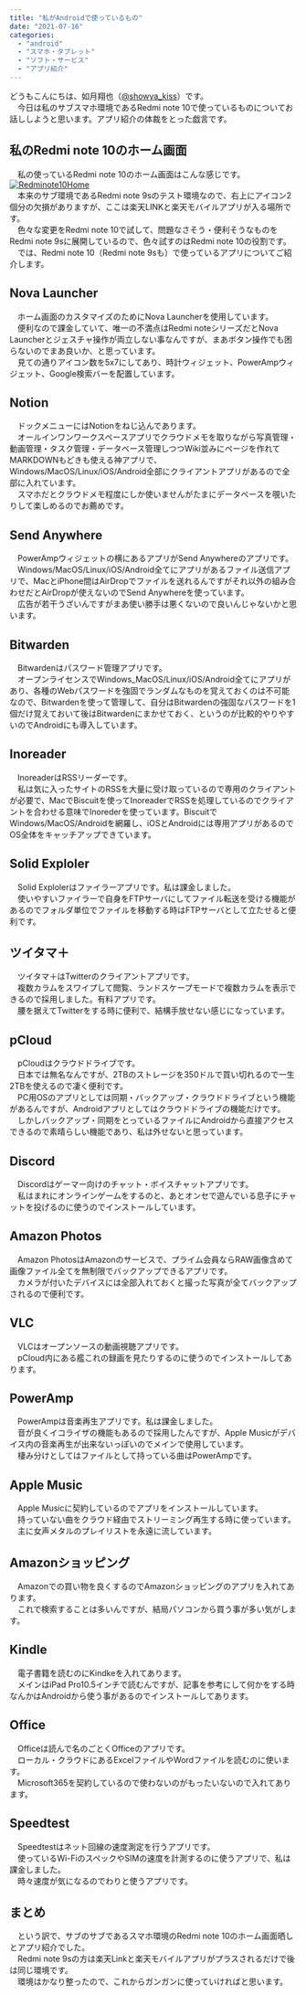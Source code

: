 ```yaml
---
title: "私がAndroidで使っているもの"
date: "2021-07-16"
categories: 
  - "android"
  - "スマホ・タブレット"
  - "ソフト・サービス"
  - "アプリ紹介"
---
```


どうもこんにちは、如月翔也（[@showya\_kiss](http://twitter.com/showya_kiss)）です。  
　今日は私のサブスマホ環境であるRedmi note 10で使っているものについてお話ししようと思います。アプリ紹介の体裁をとった戯言です。  

## 私のRedmi note 10のホーム画面

　私の使っているRedmi note 10のホーム画面はこんな感じです。  
[![Redminote10Home](images/Redminote10Home.jpg "Redminote10Home")](https://techblog.show-ya.blue/wp-content/uploads/Redminote10Home.jpg)  
　本来のサブ環境であるRedmi note 9sのテスト環境なので、右上にアイコン2個分の欠損がありますが、ここは楽天LINKと楽天モバイルアプリが入る場所です。  
　色々な変更をRedmi note 10で試して、問題なさそう・便利そうなものをRedmi note 9sに展開しているので、色々試すのはRedmi note 10の役割です。  
　では、Redmi note 10（Redmi note 9sも）で使っているアプリについてご紹介します。

## Nova Launcher

　ホーム画面のカスタマイズのためにNova Launcherを使用しています。  
　便利なので課金していて、唯一の不満点はRedmi noteシリーズだとNova Launcherとジェスチャ操作が両立しない事なんですが、まあボタン操作でも困らないのでまあ良いか、と思っています。  
　見ての通りアイコン数を5x7にしてあり、時計ウィジェット、PowerAmpウィジェット、Google検索バーを配置しています。  

## Notion

　ドックメニューにはNotionをねじ込んであります。  
　オールインワンワークスペースアプリでクラウドメモを取りながら写真管理・動画管理・タスク管理・データベース管理しつつWiki並みにページを作れてMARKDOWNもどきも使える神アプリで、Windows/MacOS/Linux/iOS/Android全部にクライアントアプリがあるので全部に入れています。  
　スマホだとクラウドメモ程度にしか使いませんがたまにデータベースを覗いたりして楽しめるのでお薦めです。  

## Send Anywhere

　PowerAmpウィジェットの横にあるアプリがSend Anywhereのアプリです。  
　Windows/MacOS/Linux/iOS/Android全てにアプリがあるファイル送信アプリで、MacとiPhone間はAirDropでファイルを送れるんですがそれ以外の組み合わせだとAirDropが使えないのでSend Anywhereを使っています。  
　広告が若干うざいんですがまあ使い勝手は悪くないので良いんじゃないかと思います。  

## Bitwarden

　Bitwardenはパスワード管理アプリです。  
　オープンライセンスでWindows\_MacOS/Linux/iOS/Android全てにアプリがあり、各種のWebパスワードを強固でランダムなものを覚えておくのは不可能なので、Bitwardenを使って管理して、自分はBitwardenの強固なパスワードを1個だけ覚えておいて後はBitwardenにまかせておく、というのが比較的やりやすいのでAndroidにも導入しています。  

## Inoreader

　InoreaderはRSSリーダーです。  
　私は気に入ったサイトのRSSを大量に受け取っているので専用のクライアントが必要で、MacでBiscuitを使ってInoreaderでRSSを処理しているのでクライアントを合わせる意味でInorederを使っています。BiscuitでWindows/MacOS/Androidを網羅し、iOSとAndroidには専用アプリがあるのでOS全体をキャッチアップできています。  

## Solid Exploler

　Solid Explolerはファイラーアプリです。私は課金しました。  
　使いやすいファイラーで自身をFTPサーバにしてファイル転送を受ける機能があるのでフォルダ単位でファイルを移動する時はFTPサーバとして立たせると便利です。  

## ツイタマ＋

　ツイタマ＋はTwitterのクライアントアプリです。  
　複数カラムをスワイプして閲覧、ランドスケープモードで複数カラムを表示できるので採用しました。有料アプリです。  
　腰を据えてTwitterをする時に便利で、結構手放せない感じになっています。  

## pCloud

　pCloudはクラウドドライブです。  
　日本では無名なんですが、2TBのストレージを350ドルで買い切れるので一生2TBを使えるので凄く便利です。  
　PC用OSのアプリとしては同期・バックアップ・クラウドドライブという機能があるんですが、Androidアプリとしてはクラウドドライブの機能だけです。  
　しかしバックアップ・同期をとっているファイルにAndroidから直接アクセスできるので素晴らしい機能であり、私は外せないと思っています。  

## Discord

　Discordはゲーマー向けのチャット・ボイスチャットアプリです。  
　私はまれにオンラインゲームをするのと、あとオンセで遊んでいる息子にチャットを投げるのに使うのでインストールしています。  

## Amazon Photos

　Amazon PhotosはAmazonのサービスで、プライム会員ならRAW画像含めて画像ファイル全てを無制限でバックアップできるアプリです。  
　カメラが付いたデバイスには全部入れておくと撮った写真が全てバックアップされるので便利です。  

## VLC

　VLCはオープンソースの動画視聴アプリです。  
　pCloud内にある艦これの録画を見たりするのに使うのでインストールしてあります。  

## PowerAmp

　PowerAmpは音楽再生アプリです。私は課金しました。  
　音が良くイコライザの機能もあるので採用したんですが、Apple Musicがデバイス内の音楽再生が出来ないっぽいのでメインで使用しています。  
　棲み分けとしてはファイルとして持っている曲はPowerAmpです。  

## Apple Music

　Apple Musicに契約しているのでアプリをインストールしています。  
　持っていない曲をクラウド経由でストリーミング再生する時に使っています。  
　主に女声メタルのプレイリストを永遠に流しています。  

## Amazonショッピング

　Amazonでの買い物を良くするのでAmazonショッピングのアプリを入れてあります。  
　これで検索することは多いんですが、結局パソコンから買う事が多い気がします。  

## Kindle

　電子書籍を読むのにKindkeを入れてあります。  
　メインはiPad Pro10.5インチで読むんですが、記事を参考にして何かをする時なんかはAndroidから使う事があるのでインストールしてあります。  

## Office

　Officeは読んで名のごとくOfficeのアプリです。  
　ローカル・クラウドにあるExcelファイルやWordファイルを読むのに使います。  
　Microsoft365を契約しているので使わないのがもったいないので入れてあります。  

## Speedtest

　Speedtestはネット回線の速度測定を行うアプリです。  
　使っているWi-FiのスペックやSIMの速度を計測するのに使うアプリで、私は課金しました。  
　時々速度が気になるのでわりと使うアプリです。

## まとめ

　という訳で、サブのサブであるスマホ環境のRedmi note 10のホーム画面晒しとアプリ紹介でした。  
　Redmi note 9sの方は楽天Linkと楽天モバイルアプリがプラスされるだけで後は同じ環境です。  
　環境はかなり整ったので、これからガンガンに使っていければと思います。
